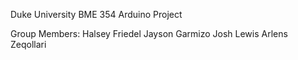 Duke University
BME 354 Arduino Project

Group Members:
Halsey Friedel
Jayson Garmizo
Josh Lewis
Arlens Zeqollari